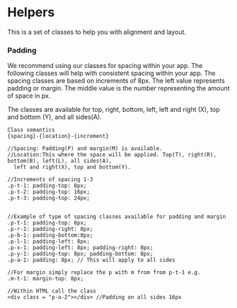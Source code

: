 # Helpers

This is a set of classes to help you with alignment and layout.

### Padding

We recommend using our classes for spacing within your app. The following classes will help with consistent spacing within your app. The spacing classes are based on increments of 8px.  The left value represents padding or margin. The middle value is the number representing the amount of space in px. 

The classes are available for top, right, bottom, left, left and right \(X\), top and bottom \(Y\), and all sides\(A\).

```
Class semantics
{spacing}-{location}-{increment} 

//Spacing: Padding(P) and margin(M) is available. 
//Location:This where the space will be applied. Top(T), right(R), bottom(B), left(L), all sides(A), 
  left and right(X), top and bottom(Y).

//Increments of spacing 1-3
.p-t-1: padding-top: 8px;
.p-t-2: padding-top: 16px;
.p-t-3: padding-top: 24px; 


//Example of type of spacing classes available for padding and margin
.p-t-1: padding-top: 8px;
.p-r-1: padding-right: 8px;
.p-b-1: padding-bottom:8px;
.p-l-1: padding-left: 8px;
.p-x-1: padding-left: 8px; padding-right: 8px;
.p-y-1: padding-top: 8px; padding-bottom: 8px;
.p-a-1: padding: 8px; // This will apply to all sides

//For margin simply replace the p with m from from p-t-1 e.g.
.m-t-1: margin-top: 8px;

//Within HTML call the class
<div class = "p-a-2"></div> //Padding on all sides 16px
```



